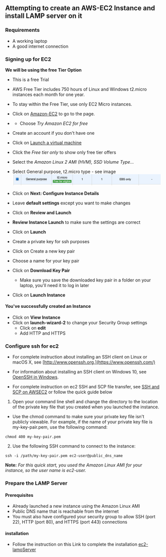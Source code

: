 ## Attempting to create an AWS-EC2 Instance and install LAMP server on it

### Requirements
* A working laptop
* A good internet connection


### Signing up for EC2
**We will be using the free Tier Option**
  * This is a free Trial
  * AWS Free Tier includes 750 hours of Linux and Windows t2.micro instances each month for one year.
  * To stay within the Free Tier, use only EC2 Micro instances.

* Click on [Amazon-EC2](https://aws.amazon.com/ec2/) to go to the page.
* * Choose _Try Amazon EC2 for free_
* Create an account if you don't have one
* Click on [Launch a virtual machine](https://us-east-2.console.aws.amazon.com/ec2/v2/home?#LaunchInstanceWizard:)
* Click the _Free tier only_ to show only free tier offers
* Select the _Amazon Linux 2 AMI (HVM), SSD Volume Type..._
* Select General purpose, t2.micro type - see image
![Choose Instance Type](/img/instance-type.png)
* Click on **Next: Configure Instance Details**
* Leave **default settings** except you want to make changes
* Click on **Review and Launch**
* **Review Instance Launch** to make sure the settings are correct
* Click on **Launch**
* Create a private key for ssh purposes
* Click on Create a new key pair
* Choose a name for your key pair
* Click on **Download Key Pair**
  * Make sure you save the downloaded key pair in a folder on your laptop, you'll need it to log in later
* Click on **Launch Instance**

#### You've successfully created an Instance

* Click on **View Instance**
* Click on **launch-wizard-2** to change your Security Group settings
  * Click on **edit**
  * Add HTTP and HTTPS

### Configure ssh for ec2
* For complete instruction about installing an SSH client on Linux or macOS X, see [http://www.openssh.org.](https://www.openssh.com/)

* For information about installing an SSH client on Windows 10, see [OpenSSH in Windows](https://docs.microsoft.com/en-us/windows-server/administration/openssh/openssh_overview).

* For complete instruction on ec2 SSH and SCP file transfer, see [SSH and SCP on AWSEC2](https://docs.aws.amazon.com/AWSEC2/latest/UserGuide/AccessingInstancesLinux.html#AccessingInstancesLinuxSCP) or follow the quick guide below
1. Open your command line shell and change the directory to the location of the private key file that you created when you launched the instance.
  * Use the chmod command to make sure your private key file isn't publicly viewable. For example, if the name of your private key file is my-key-pair.pem, use the following command:

  ```
  chmod 400 my-key-pair.pem
  ```

2. Use the following SSH command to connect to the instance:
```
ssh -i /path/my-key-pair.pem ec2-user@public_dns_name
```
**Note:** _For this quick start, you used the Amazon Linux AMI for your instance, so the user name is ec2-user._

### Prepare the LAMP Server

#### Prerequisites
* Already launched a new instance using the Amazon Linux AMI
* Public DNS name that is reachable from the internet
* You must also have configured your security group to allow SSH (port 22), HTTP (port 80), and HTTPS (port 443) connections

#### installation

* Follow the instruction on this Link to complete the installation [ec2-lamoServer](https://docs.aws.amazon.com/AWSEC2/latest/UserGuide/install-LAMP.html)
